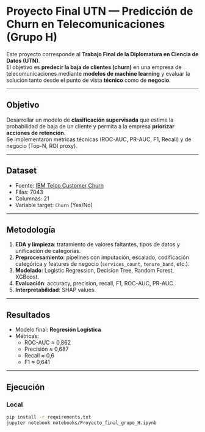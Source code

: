 # Proyecto Final UTN — Predicción de Churn en Telecomunicaciones (Grupo H)

Este proyecto corresponde al **Trabajo Final de la Diplomatura en Ciencia de Datos (UTN)**.  
El objetivo es **predecir la baja de clientes (churn)** en una empresa de telecomunicaciones mediante **modelos de machine learning** y evaluar la solución tanto desde el punto de vista **técnico** como de **negocio**.

---

## Objetivo

Desarrollar un modelo de **clasificación supervisada** que estime la probabilidad de baja de un cliente y permita a la empresa **priorizar acciones de retención**.  
Se implementaron métricas técnicas (ROC-AUC, PR-AUC, F1, Recall) y de negocio (Top-N, ROI proxy).


---

## Dataset

- Fuente: [IBM Telco Customer Churn](https://www.kaggle.com/blastchar/telco-customer-churn)  
- Filas: 7043  
- Columnas: 21  
- Variable target: `Churn` (Yes/No)  

---

## Metodología

1. **EDA y limpieza**: tratamiento de valores faltantes, tipos de datos y unificación de categorías.  
2. **Preprocesamiento**: pipelines con imputación, escalado, codificación categórica y features de negocio (`services_count`, `tenure_band`, etc.).  
3. **Modelado**: Logistic Regression, Decision Tree, Random Forest, XGBoost.  
4. **Evaluación**: accuracy, precision, recall, F1, ROC-AUC, PR-AUC.  
5. **Interpretabilidad**: SHAP values.  

---

## Resultados

- Modelo final: **Regresión Logística**  
- Métricas:  
  - ROC-AUC ≈ 0,862   
  - Precisión ≈ 0,687  
  - Recall ≈ 0,6
  - F1 ≈ 0,641  

---

## Ejecución

### Local
```bash
pip install -r requirements.txt
jupyter notebook notebooks/Proyecto_final_grupo_H.ipynb
